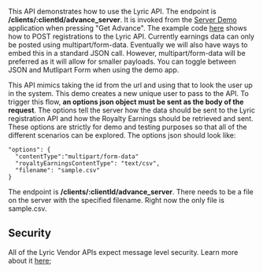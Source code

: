 This API demonstrates how to use the Lyric API. The endpoint is **/clients/:clientId/advance_server**. 
It is invoked from the [Server Demo](http://client-demo-stage.lyricfinancial.com/#/demo-server) application when pressing "Get Advance". The example code [here](https://github.com/LyricFinancial/demo-integration-server/blob/master/src/main/java/com/lyric/ServerDemoController.java) shows how to POST registrations to the Lyric API. Currently earnings data can only be posted using multipart/form-data. Eventually we will also have ways to embed this in a standard JSON call. However, multipart/form-data will be preferred as it will allow for smaller payloads. You can toggle between JSON and Mutlipart Form when using the demo app.

This API mimics taking the id from the url and using that to look the user up in the system.  This demo creates a new unique user to pass to the API.  To trigger this flow, **an options json object must be sent as the body of the request**.  The options tell the server how the data should be sent to the Lyric registration API and how the Royalty Earnings should be retrieved and sent.  These options are strictly for demo and testing purposes so that all of the different scenarios can be explored.  The options json should look like:

    "options": {
      "contentType":"multipart/form-data"
      "royaltyEarningsContentType": "text/csv",
      "filename": "sample.csv"
    }

The endpoint is **/clients/:clientId/advance_server**.  There needs to be a file on the server with the specified filename.  Right now the only file is sample.csv.

## Security
All of the Lyric Vendor APIs expect message level security.  Learn more about it [here](!Server_Integration/Sign_Encrypt);
